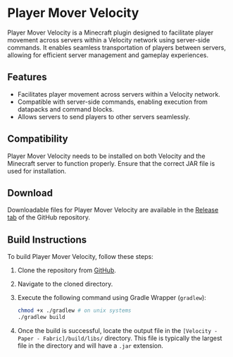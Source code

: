 # Player Mover Velocity

Player Mover Velocity is a Minecraft plugin designed to facilitate player movement across servers within a Velocity network using server-side commands. It enables seamless transportation of players between servers, allowing for efficient server management and gameplay experiences.

## Features

- Facilitates player movement across servers within a Velocity network.
- Compatible with server-side commands, enabling execution from datapacks and command blocks.
- Allows servers to send players to other servers seamlessly.

## Compatibility

Player Mover Velocity needs to be installed on both Velocity and the Minecraft server to function properly. Ensure that the correct JAR file is used for installation.

## Download

Downloadable files for Player Mover Velocity are available in the [Release tab](https://github.com/KosmX/player_mover_velocity/releases) of the GitHub repository.

## Build Instructions

To build Player Mover Velocity, follow these steps:

1. Clone the repository from [GitHub](https://github.com/KosmX/player_mover_velocity).
2. Navigate to the cloned directory.
3. Execute the following command using Gradle Wrapper (`gradlew`):

    ```sh
    chmod +x ./gradlew # on unix systems
    ./gradlew build
    ```

4. Once the build is successful, locate the output file in the `[Velocity - Paper - Fabric]/build/libs/` directory. This file is typically the largest file in the directory and will have a `.jar` extension.
